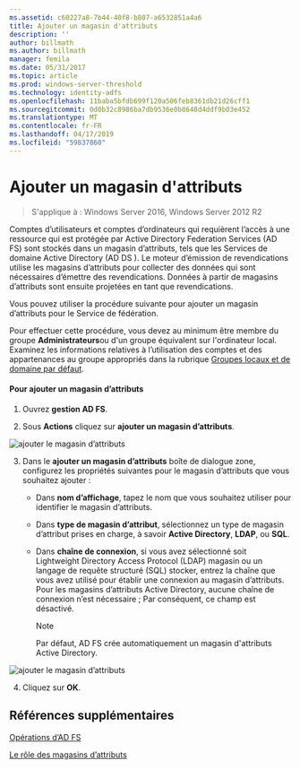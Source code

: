 ```yaml
---
ms.assetid: c60227a8-7b44-40f8-b807-a6532851a4a6
title: Ajouter un magasin d'attributs
description: ''
author: billmath
ms.author: billmath
manager: femila
ms.date: 05/31/2017
ms.topic: article
ms.prod: windows-server-threshold
ms.technology: identity-adfs
ms.openlocfilehash: 11baba5bfdb699f120a506feb8361db21d26cff1
ms.sourcegitcommit: 0d0b32c8986ba7db9536e0b8648d4ddf9b03e452
ms.translationtype: MT
ms.contentlocale: fr-FR
ms.lasthandoff: 04/17/2019
ms.locfileid: "59837860"
---
```

# <a name="add-an-attribute-store"></a>Ajouter un magasin d'attributs

>S'applique à : Windows Server 2016, Windows Server 2012 R2

Comptes d’utilisateurs et comptes d’ordinateurs qui requièrent l’accès à une ressource qui est protégée par Active Directory Federation Services \(AD FS\) sont stockés dans un magasin d’attributs, tels que les Services de domaine Active Directory \(AD DS \). Le moteur d’émission de revendications utilise les magasins d’attributs pour collecter des données qui sont nécessaires d’émettre des revendications. Données à partir de magasins d’attributs sont ensuite projetées en tant que revendications.  
  
Vous pouvez utiliser la procédure suivante pour ajouter un magasin d’attributs pour le Service de fédération.  
  
Pour effectuer cette procédure, vous devez au minimum être membre du groupe **Administrateurs**ou d'un groupe équivalent sur l'ordinateur local.  Examinez les informations relatives à l’utilisation des comptes et des appartenances au groupe appropriés dans la rubrique [Groupes locaux et de domaine par défaut](https://go.microsoft.com/fwlink/?LinkId=83477).   
  
#### <a name="to-add-an-attribute-store"></a>Pour ajouter un magasin d’attributs  
  
1.  Ouvrez **gestion AD FS**.  
  
2.  Sous **Actions** cliquez sur **ajouter un magasin d’attributs**.  

![ajouter le magasin d’attributs](media/Add-an-Attribute-Store/addstore1.PNG)
  
3.  Dans le **ajouter un magasin d’attributs** boîte de dialogue zone, configurez les propriétés suivantes pour le magasin d’attributs que vous souhaitez ajouter :  
  
    -   Dans **nom d’affichage**, tapez le nom que vous souhaitez utiliser pour identifier le magasin d’attributs.  
  
    -   Dans **type de magasin d’attribut**, sélectionnez un type de magasin d’attribut prises en charge, à savoir **Active Directory**, **LDAP**, ou **SQL**.  
  
    -   Dans **chaîne de connexion**, si vous avez sélectionné soit Lightweight Directory Access Protocol \(LDAP\) magasin ou un langage de requête structuré \(SQL\) stocker, entrez la chaîne que vous avez utilisé pour établir une connexion au magasin d’attributs. Pour les magasins d’attributs Active Directory, aucune chaîne de connexion n’est nécessaire ; Par conséquent, ce champ est désactivé.  
  
        > [!NOTE]  
        > Par défaut, AD FS crée automatiquement un magasin d'attributs Active Directory.  
 
![ajouter le magasin d’attributs](media/Add-an-Attribute-Store/addstore2.PNG) 

4.  Cliquez sur **OK**.  
  
## <a name="additional-references"></a>Références supplémentaires  

[Opérations d’AD FS](../../ad-fs/AD-FS-2016-Operations.md)
  
[Le rôle des magasins d’attributs](../../ad-fs/technical-reference/The-Role-of-Attribute-Stores.md)  
